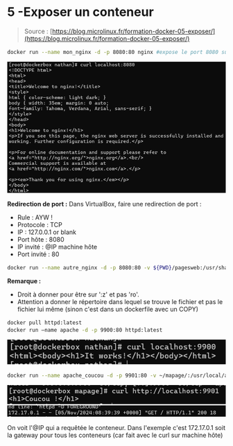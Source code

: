 # 5 -Exposer un conteneur

> Source : [https://blog.microlinux.fr/formation-docker-05-exposer/](https://blog.microlinux.fr/formation-docker-05-exposer/)

```bash
docker run --name mon_nginx -d -p 8080:80 nginx #expose le port 8080 sur le pc hôte et 80 à l’intérieur du conteneur
```

![Curl conteneur localhost](./capture/6.png)

**Redirection de port :** Dans VirtualBox, faire une redirection de port :
  - Rule : AYW !
  - Protocole : TCP
  - IP : 127.0.0.1 or blank
  - Port hôte : 8080
  - IP invité : @IP machine hôte
  - Port invité : 80

```bash
docker run --name autre_nginx -d -p 8080:80 -v ${PWD}/pagesweb:/usr/share/nginx/html:ro nginx #volume pour remplacer la page par défaut
```

**Remarque :** 
- Droit à donner pour être sur ':z' et pas 'ro'.
- Attention a donner le répertoire dans lequel se trouve le fichier et pas le fichier lui même (sinon c'est dans un dockerfile avec un COPY)

```bash
docker pull httpd:latest
docker run –name apache -d -p 9900:80 httpd:latest
```
   
![Curl conteneur localhost sur port 9900](./capture/7.png)

```bash
docker run --name apache_coucou -d -p 9901:80 -v ~/mapage/:/usr/local/apache2/htdocs:ro httpd:latest #ne pas mettre le fichier mais le répertoire pour les volumes
```

![Curl conteneur localhost sur port 9901](./capture/8.png)
![Host qui a requeter le conteneur](./capture/9.png)

On voit l'@IP qui a requêtée le conteneur. Dans l'exemple c'est 172.17.0.1 soit la gateway pour tous les conteneurs (car fait avec le curl sur machine hôte)



